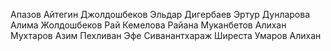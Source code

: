 Апазов Айтегин
Джолдошбеков Эльдар 
Дигербаев Эртур
Дунларова Алима 
Жолдошбеков Рай 
Кемелова Райана 
Муканбетов Алихан 
Мухтаров Азим 
Пехливан Эфе
Сиванантхараж Ширеста
Умаров Алихан
